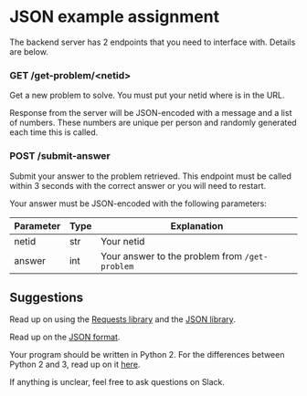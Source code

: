 # JSON example assignment

The backend server has 2 endpoints that you need to interface with. Details are below.

### GET /get-problem/\<netid\>

Get a new problem to solve. You must put your netid where <netid> is in the URL.

Response from the server will be JSON-encoded with a message and a list of numbers. These numbers are unique per person and randomly generated each time this is called.

### POST /submit-answer

Submit your answer to the problem retrieved. This endpoint must be called within 3 seconds with the correct answer or you will need to restart.

Your answer must be JSON-encoded with the following parameters:

|Parameter|Type|Explanation|
|---------|----|-----------|
|netid|str|Your netid|
|answer|int|Your answer to the problem from `/get-problem`|

## Suggestions

Read up on using the [Requests library](http://www.python-requests.org/en/latest/) and the [JSON library](https://docs.python.org/2/library/json.html). 

Read up on the [JSON format](https://en.wikipedia.org/wiki/JSON#Data_types.2C_syntax_and_example).

Your program should be written in Python 2. For the differences between Python 2 and 3, read up on it [here](https://wiki.python.org/moin/Python2orPython3).

If anything is unclear, feel free to ask questions on Slack.
